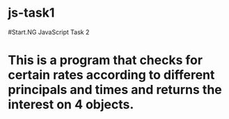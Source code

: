 # js-task1

#Start.NG JavaScript Task 2

# This is a program that checks for certain rates according to different principals and times and returns the interest on 4 objects. 